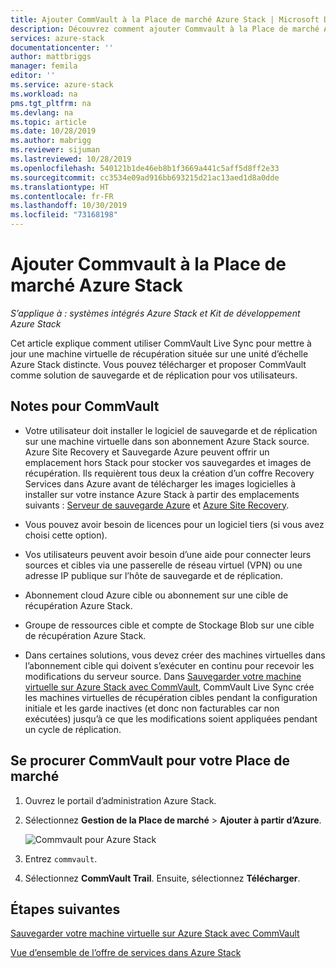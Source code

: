 ```yaml
---
title: Ajouter CommVault à la Place de marché Azure Stack | Microsoft Docs
description: Découvrez comment ajouter Commvault à la Place de marché Azure Stack.
services: azure-stack
documentationcenter: ''
author: mattbriggs
manager: femila
editor: ''
ms.service: azure-stack
ms.workload: na
pms.tgt_pltfrm: na
ms.devlang: na
ms.topic: article
ms.date: 10/28/2019
ms.author: mabrigg
ms.reviewer: sijuman
ms.lastreviewed: 10/28/2019
ms.openlocfilehash: 540121b1de46eb8b1f3669a441c5aff5d8ff2e33
ms.sourcegitcommit: cc3534e09ad916bb693215d21ac13aed1d8a0dde
ms.translationtype: HT
ms.contentlocale: fr-FR
ms.lasthandoff: 10/30/2019
ms.locfileid: "73168198"
---
```

# <a name="add-commvault-to-the-azure-stack-marketplace"></a>Ajouter Commvault à la Place de marché Azure Stack

*S’applique à : systèmes intégrés Azure Stack et Kit de développement Azure Stack*

Cet article explique comment utiliser CommVault Live Sync pour mettre à jour une machine virtuelle de récupération située sur une unité d’échelle Azure Stack distincte. Vous pouvez télécharger et proposer CommVault comme solution de sauvegarde et de réplication pour vos utilisateurs. 

## <a name="notes-for-commvault"></a>Notes pour CommVault

- Votre utilisateur doit installer le logiciel de sauvegarde et de réplication sur une machine virtuelle dans son abonnement Azure Stack source. Azure Site Recovery et Sauvegarde Azure peuvent offrir un emplacement hors Stack pour stocker vos sauvegardes et images de récupération. Ils requièrent tous deux la création d’un coffre Recovery Services dans Azure avant de télécharger les images logicielles à installer sur votre instance Azure Stack à partir des emplacements suivants : [Serveur de sauvegarde Azure](https://go.microsoft.com/fwLink/?LinkId=626082&clcid=0x0409) et [Azure Site Recovery](https://aka.ms/unifiedinstaller_eus).  
    
- Vous pouvez avoir besoin de licences pour un logiciel tiers (si vous avez choisi cette option).
- Vos utilisateurs peuvent avoir besoin d’une aide pour connecter leurs sources et cibles via une passerelle de réseau virtuel (VPN) ou une adresse IP publique sur l’hôte de sauvegarde et de réplication.
- Abonnement cloud Azure cible ou abonnement sur une cible de récupération Azure Stack.
- Groupe de ressources cible et compte de Stockage Blob sur une cible de récupération Azure Stack.
- Dans certaines solutions, vous devez créer des machines virtuelles dans l’abonnement cible qui doivent s’exécuter en continu pour recevoir les modifications du serveur source. Dans [Sauvegarder votre machine virtuelle sur Azure Stack avec CommVault](../user/azure-stack-network-howto-backup-commvault.md), CommVault Live Sync crée les machines virtuelles de récupération cibles pendant la configuration initiale et les garde inactives (et donc non facturables car non exécutées) jusqu’à ce que les modifications soient appliquées pendant un cycle de réplication.


## <a name="get-commvault-for-your-marketplace"></a>Se procurer CommVault pour votre Place de marché

1. Ouvrez le portail d’administration Azure Stack.
2. Sélectionnez **Gestion de la Place de marché** > **Ajouter à partir d’Azure**.

    ![Commvault pour Azure Stack](./media/azure-stack-network-offer-backup-commvault/get-commvault-for-marketplace.png)

3. Entrez `commvault`.
4. Sélectionnez **CommVault Trail**. Ensuite, sélectionnez **Télécharger**.


## <a name="next-steps"></a>Étapes suivantes

[Sauvegarder votre machine virtuelle sur Azure Stack avec CommVault](../user/azure-stack-network-howto-backup-commvault.md)

[Vue d’ensemble de l’offre de services dans Azure Stack](service-plan-offer-subscription-overview.md)
